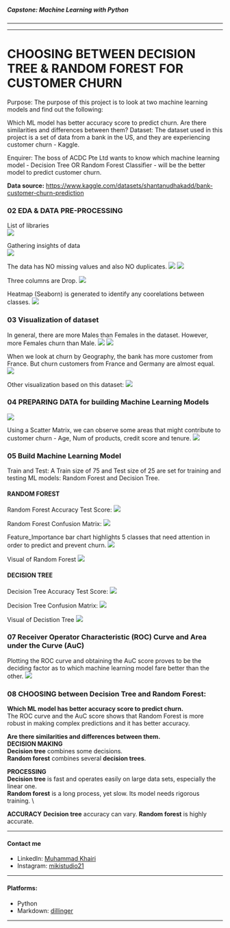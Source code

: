 ##### Capstone: Machine Learning with Python
---
---
# CHOOSING BETWEEN DECISION TREE & RANDOM FOREST FOR CUSTOMER CHURN

Purpose:
The purpose of this project is to look at two machine learning models and find out the following:

Which ML model has better accuracy score to predict churn.
Are there similarities and differences between them?
Dataset:
The dataset used in this project is a set of data from a bank in the US, and they are experiencing customer churn - Kaggle.

Enquirer:
The boss of ACDC Pte Ltd wants to know which machine learning model - Decision Tree OR Random Forest Classifier - will be the better model to predict customer churn.

**Data source:**
https://www.kaggle.com/datasets/shantanudhakadd/bank-customer-churn-prediction

### 02 EDA & DATA PRE-PROCESSING
List of libraries \
![](13-import-library.png)

Gathering insights of data \
![](14-data-overview.png)

The data has NO missing values and also NO duplicates.
![](16-missing-values.png)
![](17-no-duplicates.png)

Three columns are Drop.
![](18-drop-3-columns.png)

Heatmap (Seaborn) is generated to identify any coorelations between classes.
![](01-Heatmap.jpg)

### 03 Visualization of dataset
In general, there are more Males than Females in the dataset. However, more Females churn than Male.
![](02-No-of-Females-and-Males.jpg)
![](03-Gender-Exited.png)

When we look at churn by Geography, the bank has more customer from France. But churn customers from France and Germany are almost equal.
![](04-Geography-Exited.png)

Other visualization based on this dataset:
![](05-3x3-Subplot.jpg)

### 04 PREPARING DATA for building Machine Learning Models
![](15-preparing-data.png)

Using a Scatter Matrix, we can observe some areas that might contribute to customer churn - Age, Num of products, credit score and tenure.
![](06-Scatter-Matrix.jpg)

### 05 Build Machine Learning Model
Train and Test:
A Train size of 75 and Test size of 25 are set for training and testing ML models: Random Forest and Decision Tree.

#### RANDOM FOREST
Random Forest Accuracy Test Score:
![](19-rfc-accuracy-test.png)

Random Forest Confusion Matrix:
![](07-CM-Random-Forest.jpg)

Feature_Importance bar chart highlights 5 classes that need attention in order to predict and prevent churn.
![](08-Feature-Importance.jpg)

Visual of Random Forest
![](09-Random-Forest-Tree.jpg)

#### DECISION TREE
Decision Tree Accuracy Test Score:
![](20-dt-accuracy-test.png)

Decision Tree Confusion Matrix:
![](10-CM-Decision-Tree.jpg)

Visual of Decistion Tree
![](11-Decision-Tree.jpg)

### 07 Receiver Operator Characteristic (ROC) Curve and Area under the Curve (AuC)
Plotting the ROC curve and obtaining the AuC score proves to be the deciding factor as to which machine learning model fare better than the other.
![](12-ROC-Curve.jpg)

### 08 CHOOSING between Decision Tree and Random Forest:

**Which ML model has better accuracy score to predict churn.** \
The ROC curve and the AuC score shows that Random Forest is more robust in making complex predictions and it has better accuracy.

**Are there similarities and differences between them.** \
**DECISION MAKING** \
**Decision tree** combines some decisions.  \
**Random forest** combines several **decision trees**. 

**PROCESSING** \
**Decision tree** is fast and operates easily on large data sets, especially the linear one. \
**Random forest** is a long process, yet slow. Its model needs rigorous training. \

**ACCURACY**
**Decision tree** accuracy can vary.
**Random forest** is highly accurate.

---

#### Contact me
- LinkedIn: [Muhammad Khairi](www.linkedin.com/in/muhammd-khairi-boyani-10694061)
- Instagram: [mikistudio21](https://www.instagram.com/mikistudio21/)

---
#### Platforms:
- Python
- Markdown: [dillinger](https://dillinger.io)

---


